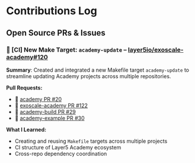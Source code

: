 # Contributions Log

## Open Source PRs & Issues

### 📌 [CI] New Make Target: `academy-update` – [layer5io/exoscale-academy#120](https://github.com/layer5io/exoscale-academy/issues/120)
**Summary**: Created and integrated a new Makefile target `academy-update` to streamline updating Academy projects across multiple repositories.

**Pull Requests:**
- 🔗 [academy PR #20](https://github.com/layer5io/layer5-academy/pull/20)
- 🔗 [exoscale-academy PR #122](https://github.com/layer5io/exoscale-academy/pull/122)
- 🔗 [academy-build PR #29](https://github.com/layer5io/academy-build/pull/29)
- 🔗 [academy-example PR #30](https://github.com/layer5io/academy-example/pull/30)

**What I Learned:**
- Creating and reusing `Makefile` targets across multiple projects
- CI structure of Layer5 Academy ecosystem
- Cross-repo dependency coordination
